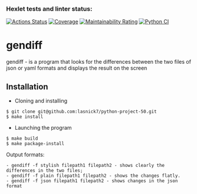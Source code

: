 ### Hexlet tests and linter status:
[![Actions Status](https://github.com/lasnick7/python-project-50/actions/workflows/hexlet-check.yml/badge.svg)](https://github.com/lasnick7/python-project-50/actions)
[![Coverage](https://sonarcloud.io/api/project_badges/measure?project=lasnick7_python-project-50&metric=coverage)](https://sonarcloud.io/summary/new_code?id=lasnick7_python-project-50)
[![Maintainability Rating](https://sonarcloud.io/api/project_badges/measure?project=lasnick7_python-project-50&metric=sqale_rating)](https://sonarcloud.io/summary/new_code?id=lasnick7_python-project-50)
[![Python CI](https://github.com/lasnick7/python-project-50/actions/workflows/my-personal-check.yml/badge.svg)](https://github.com/lasnick7/python-project-50/actions/workflows/my-personal-check.yml)

# gendiff

gendiff - is a program that looks for the differences between the two files of json or yaml formats and displays the result on the screen

## Installation

- Сloning and installing
```
$ git clone git@github.com:lasnick7/python-project-50.git
$ make install
```
- Launching the program
```
$ make build 
$ make package-install
```
Output formats:
```
- gendiff -f stylish filepath1 filepath2 - shows clearly the differences in the two files;
- gendiff -f plain filepath1 filepath2 - shows the changes flatly.
- gendiff -f json filepath1 filepath2 - shows changes in the json format
```
